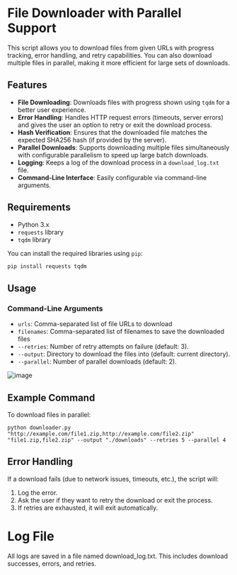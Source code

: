 # File Downloader with Parallel Support

This script allows you to download files from given URLs with progress tracking, error handling, and retry capabilities. You can also download multiple files in parallel, making it more efficient for large sets of downloads.

## Features

- **File Downloading**: Downloads files with progress shown using `tqdm` for a better user experience.
- **Error Handling**: Handles HTTP request errors (timeouts, server errors) and gives the user an option to retry or exit the download process.
- **Hash Verification**: Ensures that the downloaded file matches the expected SHA256 hash (if provided by the server).
- **Parallel Downloads**: Supports downloading multiple files simultaneously with configurable parallelism to speed up large batch downloads.
- **Logging**: Keeps a log of the download process in a `download_log.txt` file.
- **Command-Line Interface**: Easily configurable via command-line arguments.

## Requirements

- Python 3.x
- `requests` library
- `tqdm` library

You can install the required libraries using `pip`:

```bash
pip install requests tqdm
```

## Usage

### Command-Line Arguments

- `urls`: Comma-separated list of file URLs to download
- `filenames`: Comma-separated list of filenames to save the downloaded files
- `--retries`: Number of retry attempts on failure (default: 3).
- `--output`: Directory to download the files into (default: current directory).
- `--parallel`: Number of parallel downloads (default: 2).

![image](https://github.com/user-attachments/assets/e4676eef-ea78-4f59-abc6-093d166b3670)


## Example Command
To download files in parallel:
```
python downloader.py "http://example.com/file1.zip,http://example.com/file2.zip" "file1.zip,file2.zip" --output "./downloads" --retries 5 --parallel 4
```

## Error Handling
If a download fails (due to network issues, timeouts, etc.), the script will:

1. Log the error.
2. Ask the user if they want to retry the download or exit the process.
3. If retries are exhausted, it will exit automatically.

# Log File
All logs are saved in a file named download_log.txt. This includes download successes, errors, and retries.

